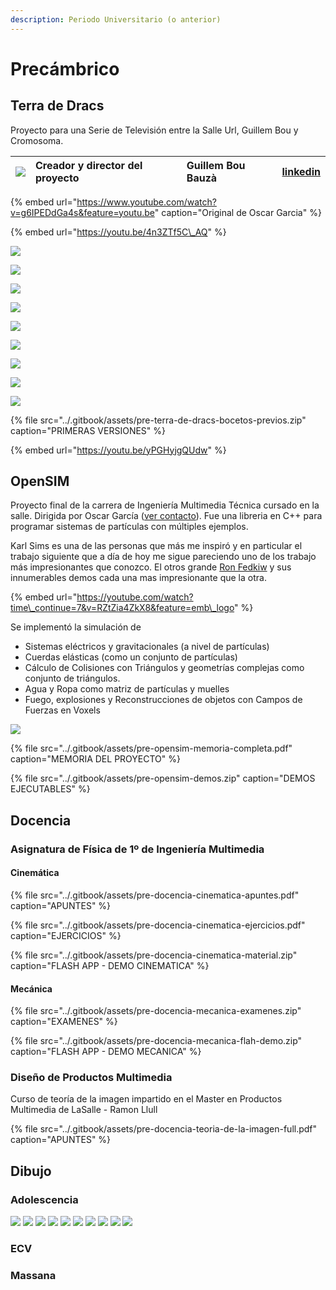 ```yaml
---
description: Periodo Universitario (o anterior)
---
```


# Precámbrico

## Terra de Dracs

Proyecto para una Serie de Televisión entre la Salle Url, Guillem Bou y Cromosoma.

| ![](../.gitbook/assets/colaborator-guillem-bou-bauza.jpg)  | Creador y director del proyecto | Guillem Bou Bauzà | [linkedin](https://www.linkedin.com/in/guillem-bou-bauz%C3%A0-910a6956/) |
| :--- | :--- | :--- | :--- |


{% embed url="https://www.youtube.com/watch?v=g6IPEDdGa4s&feature=youtu.be" caption="Original de Oscar Garcia" %}

{% embed url="https://youtu.be/4n3ZTf5C\_AQ" %}

![](../.gitbook/assets/pre-terra-de-dracs-bocetos-2-.jpg)

![](../.gitbook/assets/pre-terra-de-dracs-bocetos-10-.jpg)

![](../.gitbook/assets/pre-terra-de-dracs-bocetos-5-.jpg)

![](../.gitbook/assets/pre-terra-de-dracs-bocetos-4-.jpg)

![](../.gitbook/assets/pre-terra-de-dracs-bocetos-8-.jpg)

![](../.gitbook/assets/pre-terra-de-dracs-bocetos-7-.jpg)

![](../.gitbook/assets/pre-terra-de-dracs-bocetos-6-.jpg)

![](../.gitbook/assets/pre-terra-de-dracs-bocetos-1-.jpg)

![](../.gitbook/assets/pre-terra-de-dracs-bocetos-3-.jpg)

{% file src="../.gitbook/assets/pre-terra-de-dracs-bocetos-previos.zip" caption="PRIMERAS VERSIONES" %}

{% embed url="https://youtu.be/yPGHyjgQUdw" %}



## OpenSIM

Proyecto final de la carrera de Ingeniería Multimedia Técnica cursado en la salle. Dirigida por Oscar García \([ver contacto](equipo.md#personas-que-nos-han-acompanado)\). Fue una libreria en C++ para programar sistemas de partículas con múltiples ejemplos.

Karl Sims es una de las personas que más me inspiró y en particular el trabajo siguiente que a día de hoy me sigue pareciendo uno de los trabajo más impresionantes que conozco. El otros grande [Ron Fedkiw](http://physbam.stanford.edu/~fedkiw/) y sus innumerables demos cada una mas impresionante que la otra.

{% embed url="https://youtube.com/watch?time\_continue=7&v=RZtZia4ZkX8&feature=emb\_logo" %}

Se implementó la simulación de 

* Sistemas eléctricos y gravitacionales  \(a nivel de partículas\)
* Cuerdas elásticas \(como un conjunto de partículas\)
* Cálculo de Colisiones con Triángulos y geometrías complejas como conjunto de triángulos.
* Agua y Ropa como matriz de partículas y muelles 
* Fuego, explosiones y Reconstrucciones de objetos con Campos de Fuerzas en Voxels 

![](../.gitbook/assets/pre-docencia-opensim.jpg)

{% file src="../.gitbook/assets/pre-opensim-memoria-completa.pdf" caption="MEMORIA DEL PROYECTO" %}

{% file src="../.gitbook/assets/pre-opensim-demos.zip" caption="DEMOS EJECUTABLES" %}

## Docencia

### Asignatura de Física de 1º de Ingeniería Multimedia

#### Cinemática 

{% file src="../.gitbook/assets/pre-docencia-cinematica-apuntes.pdf" caption="APUNTES" %}

{% file src="../.gitbook/assets/pre-docencia-cinematica-ejercicios.pdf" caption="EJERCICIOS" %}

{% file src="../.gitbook/assets/pre-docencia-cinematica-material.zip" caption="FLASH APP - DEMO CINEMATICA" %}

#### Mecánica 

{% file src="../.gitbook/assets/pre-docencia-mecanica-examenes.zip" caption="EXAMENES" %}

{% file src="../.gitbook/assets/pre-docencia-mecanica-flah-demo.zip" caption="FLASH APP - DEMO MECANICA" %}

### Diseño de Productos Multimedia

Curso de teoría de la imagen impartido en el Master en Productos Multimedia de LaSalle - Ramon Llull

{% file src="../.gitbook/assets/pre-docencia-teoria-de-la-imagen-full.pdf" caption="APUNTES" %}

## Dibujo 

### Adolescencia 

![](../.gitbook/assets/pre-draw-16-1-.jpg)
![](../.gitbook/assets/pre-draw-16-2-.jpg)
![](../.gitbook/assets/pre-draw-16-3-.jpg)
![](../.gitbook/assets/pre-draw-16-4-.jpg)
![](../.gitbook/assets/pre-draw-16-5-.jpg)
![](../.gitbook/assets/pre-draw-16-6-.jpg)
![](../.gitbook/assets/pre-draw-16-7-.jpg)
![](../.gitbook/assets/pre-draw-16-8-.jpg)
![](../.gitbook/assets/pre-draw-16-9-.jpg)
![](../.gitbook/assets/pre-draw-16-10-.jpg)

### ECV

### Massana

## 

## 



